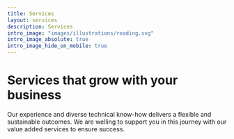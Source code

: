 ```yaml
---
title: Services
layout: services
description: Services
intro_image: "images/illustrations/reading.svg"
intro_image_absolute: true
intro_image_hide_on_mobile: true
---
```


# Services that grow with your business

Our experience and diverse technical know-how delivers a flexible and sustainable outcomes. We are welling to support you in this journey with our value added services to ensure success.
